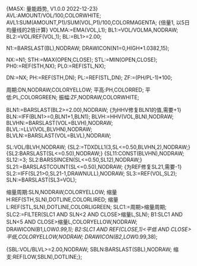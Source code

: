 {MA5X: 量能趋势, V1.0.0 2022-12-23}
AVL:AMOUNT/VOL/100,COLORWHITE;
AVL1:SUM(AMOUNT,P1)/SUM(VOL,P1)/100,COLORMAGENTA;
{倍量1, 以5日均量线的2倍计算}
VOLMA:=EMA(VOL,L1);
BL1:=VOL/VOLMA,NODRAW;
BL2:=VOL/REF(VOL,1);
BL:=BL1>=2.00;

N1:=BARSLAST(BL),NODRAW;
DRAWICON(N1=0,HIGH*1.0382,15);

NX:=N1;
STH:=MAX(OPEN,CLOSE);
STL:=MIN(OPEN,CLOSE);
PH0:=REF(STH,NX);
PL0:=REF(STL,NX);

DN:=NX;
PH:=REF(STH,DN);
PL:=REF(STL,DN);
ZF:=(PH/PL-1)*100;

周期:DN,NODRAW,COLORYELLOW;
平高:PH,COLORRED;
平低:PL,COLORGREEN;
振幅:ZF,NODRAW,COLORWHITE;

BLN1:=BARSLAST(BL2>=2.00),NODRAW;
{为HHV修复BLN1的值,需要+1}
BLN:=IFF(BLN1>=0,BLN1+1,BLN1);
BLVH:=HHV(VOL,BLN),NODRAW;
BLVHN:=BARSLAST(VOL=BLVH),NODRAW;
BLVL:=LLV(VOL,BLVHN),NODRAW;
BLVLN:=BARSLAST(VOL=BLVL),NODRAW;

SL:VOL/BLVH,NODRAW;
{SL2:=TDXDLL1(3,SL<=0.50,BLVHN,2),NODRAW;}
{SL2:BARSLAST(SL<=0.50),NODRAW;}
{SL11:CONST(BLVHN),NODRAW;
SL12:=3;
SL2:BARSSINCEN(SL<=0.50,SL12),NODRAW;}
SL21:=BARSLASTCOUNT(SL<=0.50),NODRAW;
{为REF修复SL21,需要-1}
SL2:=IFF(SL21>0,SL21-1,DRAWNULL),NODRAW;
SL3:=REF(VOL,SL2);
SLN:=BARSLAST(SL3=VOL);

缩量周期:SLN,NODRAW,COLORYELLOW;
缩量H:REF(STH,SLN),DOTLINE,COLORLIRED;
缩量L:REF(STL,SLN),DOTLINE,COLORLIGREEN;
SLC1:=周期>缩量周期;
SLC2:=FILTER(SLC1 AND SLN<2 AND CLOSE>缩量L,SLN);
B1:SLC1 AND SLN<5 AND CLOSE>缩量L,COLORYELLOW,NODRAW;
DRAWICON(B1,LOW*0.99,1);
B2:SLC1 AND REF(CLOSE,1)<平低 AND CLOSE>平低,COLORYELLOW,NODRAW;
DRAWICON(B2,LOW*0.99,38);

{SBL:VOL/BLVL>=2.00,NODRAW;
SBLN:BARSLAST(SBL),NODRAW;
缩支:REF(LOW,SBLN),DOTLINE;};